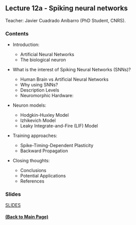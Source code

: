 ## Lecture 12a - Spiking neural networks 
Teacher: Javier Cuadrado Aníbarro (PhD Student, CNRS).

<!-- 
### Lecture video
View the recorded lecture [here](https://drive.google.com/file/d/123lmT9MS9i6zFSmeLgL6nuazDmyQToQ8/view?usp=sharing) (this will only be available for approximately 6 weeks after the course)
-->

### Contents
+ Introduction:
	+ Artificial Neural Networks
	+ The biological neuron

+ What is the interest of Spiking Neural Networks (SNNs)?
	+ Human Brain vs Artificial Neural Networks
	+ Why using SNNs?
	+ Description Levels
	+ Neuromorphic Hardware: 

+ Neuron models:
	+ Hodgkin-Huxley Model
	+ Izhikevich Model
	+ Leaky Integrate-and-Fire (LIF) Model

+ Training approaches:
	+ Spike-Timing-Dependent Plasticity
	+ Backward Propagation

+ Closing thoughts:
	+ Conclusions
	+ Potential Applications
	+ References


<!--- ### Practical work
+ Spiking neural networks and backward propagation.
	+ [(the link to notebook will be available soon).]( )
+ Spike-timing-dependant plasticity.
	+ [(the link to notebook will be available soon).]( ) --->
### Slides

[SLIDES](https://docs.google.com/presentation/d/1-qXFBjQ9PVMhjwtS2icwhn8zYT89ez5FBjRdfC8fnr4/edit?usp=share_link)

#### [(Back to Main Page)](../index.md)

